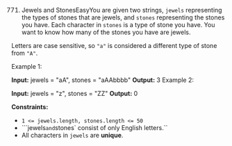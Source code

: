 771. Jewels and StonesEasyYou are given two strings, `jewels` representing the types of stones that are jewels, and `stones` representing the stones you have. Each character in `stones` is a type of stone you have. You want to know how many of the stones you have are jewels.

Letters are case sensitive, so `"a"` is considered a different type of stone from `"A"`.

 

Example 1:

**Input:** jewels = "aA", stones = "aAAbbbb"
**Output:** 3
Example 2:

**Input:** jewels = "z", stones = "ZZ"
**Output:** 0

 

**Constraints:**

- ```1 <= jewels.length, stones.length <= 50```
- ```jewels` and `stones` consist of only English letters.``
- All characters in `jewels` are **unique**.